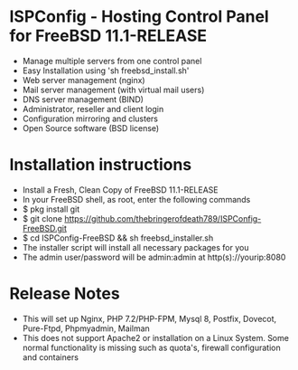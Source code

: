 # ISPConfig - Hosting Control Panel for FreeBSD 11.1-RELEASE

- Manage multiple servers from one control panel
- Easy Installation using 'sh freebsd_install.sh'
- Web server management (nginx)
- Mail server management (with virtual mail users)
- DNS server management (BIND)
- Administrator, reseller and client login
- Configuration mirroring and clusters
- Open Source software (BSD license)

# Installation instructions
- Install a Fresh, Clean Copy of FreeBSD 11.1-RELEASE
- In your FreeBSD shell, as root, enter the following commands
- $ pkg install git
- $ git clone https://github.com/thebringerofdeath789/ISPConfig-FreeBSD.git
- $ cd ISPConfig-FreeBSD &&  sh freebsd_installer.sh
- The installer script will install all necessary packages for you
- The admin user/password will be admin:admin at http(s)://yourip:8080

# Release Notes

- This will set up Nginx, PHP 7.2/PHP-FPM, Mysql 8, Postfix, Dovecot, Pure-Ftpd, Phpmyadmin, Mailman
- This does not support Apache2 or installation on a Linux System. Some normal functionality is missing such as quota's, firewall configuration and containers
